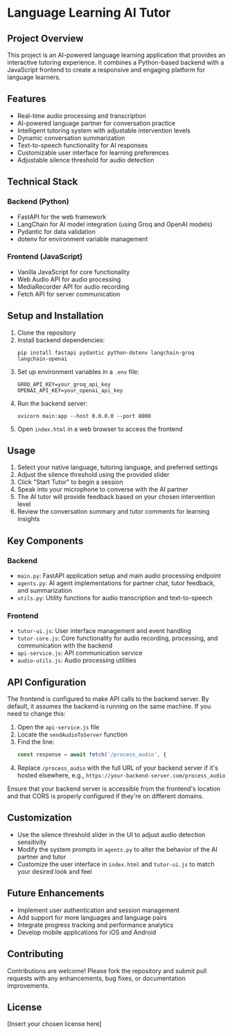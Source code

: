 # Language Learning AI Tutor

## Project Overview

This project is an AI-powered language learning application that provides an interactive tutoring experience. It combines a Python-based backend with a JavaScript frontend to create a responsive and engaging platform for language learners.

## Features

- Real-time audio processing and transcription
- AI-powered language partner for conversation practice
- Intelligent tutoring system with adjustable intervention levels
- Dynamic conversation summarization
- Text-to-speech functionality for AI responses
- Customizable user interface for learning preferences
- Adjustable silence threshold for audio detection

## Technical Stack

### Backend (Python)

- FastAPI for the web framework
- LangChain for AI model integration (using Groq and OpenAI models)
- Pydantic for data validation
- dotenv for environment variable management

### Frontend (JavaScript)

- Vanilla JavaScript for core functionality
- Web Audio API for audio processing
- MediaRecorder API for audio recording
- Fetch API for server communication

## Setup and Installation

1. Clone the repository
2. Install backend dependencies:
   ```
   pip install fastapi pydantic python-dotenv langchain-groq langchain-openai
   ```
3. Set up environment variables in a `.env` file:
   ```
   GROQ_API_KEY=your_groq_api_key
   OPENAI_API_KEY=your_openai_api_key
   ```
4. Run the backend server:
   ```
   uvicorn main:app --host 0.0.0.0 --port 8000
   ```
5. Open `index.html` in a web browser to access the frontend

## Usage

1. Select your native language, tutoring language, and preferred settings
2. Adjust the silence threshold using the provided slider
3. Click "Start Tutor" to begin a session
4. Speak into your microphone to converse with the AI partner
5. The AI tutor will provide feedback based on your chosen intervention level
6. Review the conversation summary and tutor comments for learning insights

## Key Components

### Backend

- `main.py`: FastAPI application setup and main audio processing endpoint
- `agents.py`: AI agent implementations for partner chat, tutor feedback, and summarization
- `utils.py`: Utility functions for audio transcription and text-to-speech

### Frontend

- `tutor-ui.js`: User interface management and event handling
- `tutor-core.js`: Core functionality for audio recording, processing, and communication with the backend
- `api-service.js`: API communication service
- `audio-utils.js`: Audio processing utilities

## API Configuration

The frontend is configured to make API calls to the backend server. By default, it assumes the backend is running on the same machine. If you need to change this:

1. Open the `api-service.js` file
2. Locate the `sendAudioToServer` function
3. Find the line:
   ```javascript
   const response = await fetch('/process_audio', {
   ```
4. Replace `/process_audio` with the full URL of your backend server if it's hosted elsewhere, e.g., `https://your-backend-server.com/process_audio`

Ensure that your backend server is accessible from the frontend's location and that CORS is properly configured if they're on different domains.

## Customization

- Use the silence threshold slider in the UI to adjust audio detection sensitivity
- Modify the system prompts in `agents.py` to alter the behavior of the AI partner and tutor
- Customize the user interface in `index.html` and `tutor-ui.js` to match your desired look and feel

## Future Enhancements

- Implement user authentication and session management
- Add support for more languages and language pairs
- Integrate progress tracking and performance analytics
- Develop mobile applications for iOS and Android

## Contributing

Contributions are welcome! Please fork the repository and submit pull requests with any enhancements, bug fixes, or documentation improvements.

## License

[Insert your chosen license here]